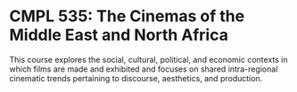 # CMPL 535: The Cinemas of the Middle East and North Africa

This course explores the social, cultural, political, and economic contexts in which films are made and exhibited and focuses on shared intra-regional cinematic trends pertaining to discourse, aesthetics, and production.